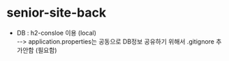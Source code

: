 # senior-site-back

- DB : h2-consloe 이용 (local) <br>
--> application.properties는 공동으로 DB정보 공유하기 위해서 .gitignore 추가안함 (필요함)
